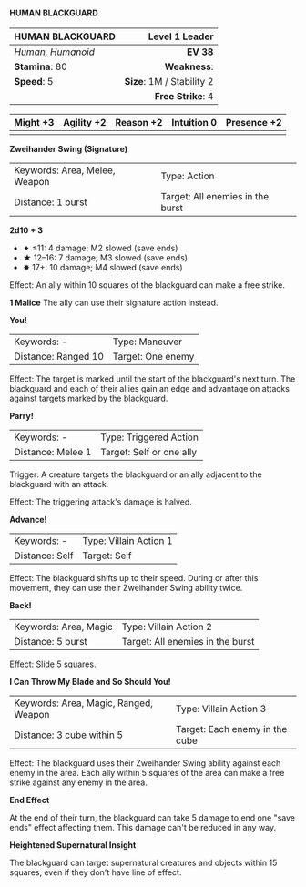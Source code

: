 #### HUMAN BLACKGUARD

| HUMAN BLACKGUARD  |         **Level 1 Leader** |
| :---------------- | -------------------------: |
| *Human, Humanoid* |                  **EV 38** |
| **Stamina**: 80   |              **Weakness**: |
| **Speed**: 5      | **Size**: 1M / Stability 2 |
|                   |         **Free Strike**: 4 |

| **Might** +3 | **Agility** +2 | **Reason** +2 | **Intuition** 0 | **Presence** +2 |
| ------------ | -------------- | ------------- | --------------- | --------------- |
|              |                |               |                 |                 |

**Zweihander Swing (Signature)**

|                               |                                  |
| :---------------------------- | :------------------------------- |
| Keywords: Area, Melee, Weapon | Type: Action                     |
| Distance: 1 burst             | Target: All enemies in the burst |

**2d10 + 3**

- ✦ ≤11: 4 damage; M2 slowed (save ends)
- ★ 12–16: 7 damage; M3 slowed (save ends)
- ✸ 17+: 10 damage; M4 slowed (save ends)

Effect: An ally within 10 squares of the blackguard can make a free strike.

**1 Malice**
The ally can use their signature action instead.

**You!**

|                     |                   |
| :------------------ | :---------------- |
| Keywords: -         | Type: Maneuver    |
| Distance: Ranged 10 | Target: One enemy |

Effect: The target is marked until the start of the blackguard's next turn. The blackguard and each of their allies gain an edge and advantage on attacks against targets marked by the blackguard.

**Parry!**

|                   |                          |
| :---------------- | :----------------------- |
| Keywords: -       | Type: Triggered Action   |
| Distance: Melee 1 | Target: Self or one ally |

Trigger: A creature targets the blackguard or an ally adjacent to the blackguard with an attack.

Effect: The triggering attack's damage is halved.

**Advance!**

|                |                        |
| :------------- | :--------------------- |
| Keywords: -    | Type: Villain Action 1 |
| Distance: Self | Target: Self           |

Effect: The blackguard shifts up to their speed. During or after this movement, they can use their Zweihander Swing ability twice.

**Back!**

|                       |                                  |
| :-------------------- | :------------------------------- |
| Keywords: Area, Magic | Type: Villain Action 2           |
| Distance: 5 burst     | Target: All enemies in the burst |

Effect: Slide 5 squares.

**I Can Throw My Blade and So Should You!**

|                                       |                                |
| :------------------------------------ | :----------------------------- |
| Keywords: Area, Magic, Ranged, Weapon | Type: Villain Action 3         |
| Distance: 3 cube within 5             | Target: Each enemy in the cube |

Effect: The blackguard uses their Zweihander Swing ability against each enemy in the area. Each ally within 5 squares of the area can make a free strike against any enemy in the area.

**End Effect**

At the end of their turn, the blackguard can take 5 damage to end one "save ends" effect affecting them. This damage can't be reduced in any way.

**Heightened Supernatural Insight**

The blackguard can target supernatural creatures and objects within 15 squares, even if they don't have line of effect.
